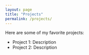 ```yaml
---
layout: page
title: "Projects"
permalink: /projects/
---
```


Here are some of my favorite projects:
- Project 1: Description
- Project 2: Description
